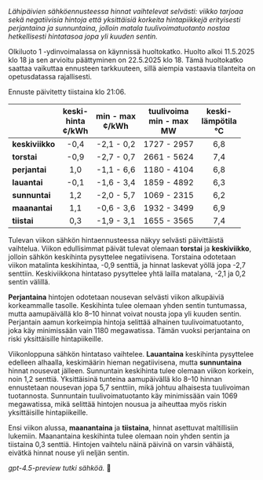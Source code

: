 *Lähipäivien sähköennusteessa hinnat vaihtelevat selvästi: viikko tarjoaa sekä negatiivisia hintoja että yksittäisiä korkeita hintapiikkejä erityisesti perjantaina ja sunnuntaina, jolloin matala tuulivoimatuotanto nostaa hetkellisesti hintatasoa jopa yli kuuden sentin.*

Olkiluoto 1 -ydinvoimalassa on käynnissä huoltokatko. Huolto alkoi 11.5.2025 klo 18 ja sen arvioitu päättyminen on 22.5.2025 klo 18. Tämä huoltokatko saattaa vaikuttaa ennusteen tarkkuuteen, sillä aiempia vastaavia tilanteita on opetusdatassa rajallisesti.

Ennuste päivitetty tiistaina klo 21:06.

|           | keski-<br>hinta<br>¢/kWh | min - max<br>¢/kWh | tuulivoima<br>min - max<br>MW | keski-<br>lämpötila<br>°C |
|:-------------|:----------------:|:----------------:|:-------------:|:-------------:|
| **keskiviikko** | -0,4 | -2,1 - 0,2 | 1727 - 2957 | 6,8 |
| **torstai**     | -0,9 | -2,7 - 0,7 | 2661 - 5624 | 7,4 |
| **perjantai**   | 1,0  | -1,1 - 6,6 | 1180 - 4104 | 6,8 |
| **lauantai**    | -0,1 | -1,6 - 3,4 | 1859 - 4892 | 6,3 |
| **sunnuntai**   | 1,2  | -2,0 - 5,7 | 1069 - 2315 | 6,2 |
| **maanantai**   | 1,1  | -0,6 - 3,6 | 1932 - 3499 | 6,9 |
| **tiistai**     | 0,3  | -1,9 - 3,1 | 1655 - 3565 | 7,4 |

Tulevan viikon sähkön hintaennusteessa näkyy selvästi päivittäistä vaihtelua. Viikon edullisimmat päivät tulevat olemaan **torstai** ja **keskiviikko**, jolloin sähkön keskihinta pysyttelee negatiivisena. Torstaina odotetaan viikon matalinta keskihintaa, -0,9 senttiä, ja hinnat laskevat yöllä jopa -2,7 senttiin. Keskiviikkona hintataso pysyttelee yhtä lailla matalana, -2,1 ja 0,2 sentin välillä.

**Perjantaina** hintojen odotetaan nousevan selvästi viikon alkupäiviä korkeammalle tasolle. Keskihinta tulee olemaan yhden sentin tuntumassa, mutta aamupäivällä klo 8–10 hinnat voivat nousta jopa yli kuuden sentin. Perjantain aamun korkeimpia hintoja selittää alhainen tuulivoimatuotanto, joka käy minimissään vain 1180 megawatissa. Tämän vuoksi perjantaina on riski yksittäisille hintapiikeille.

Viikonloppuna sähkön hintataso vaihtelee. **Lauantaina** keskihinta pysyttelee edelleen alhaalla, keskimäärin hieman negatiivisena, mutta **sunnuntaina** hinnat nousevat jälleen. Sunnuntain keskihinta tulee olemaan viikon korkein, noin 1,2 senttiä. Yksittäisinä tunteina aamupäivällä klo 8–10 hinnan ennustetaan nousevan jopa 5,7 senttiin, mikä johtuu alhaisesta tuulivoiman tuotannosta. Sunnuntain tuulivoimatuotanto käy minimissään vain 1069 megawatissa, mikä selittää hintojen nousua ja aiheuttaa myös riskin yksittäisille hintapiikeille.

Ensi viikon alussa, **maanantaina** ja **tiistaina**, hinnat asettuvat maltillisiin lukemiin. Maanantaina keskihinta tulee olemaan noin yhden sentin ja tiistaina 0,3 senttiä. Hintojen vaihtelu näinä päivinä on varsin vähäistä, eivätkä hinnat nouse yli neljän sentin.  

*gpt-4.5-preview tutki sähköä.* 🔌
